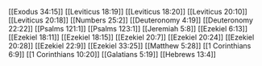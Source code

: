 [[Exodus 34:15]]
[[Leviticus 18:19]]
[[Leviticus 18:20]]
[[Leviticus 20:10]]
[[Leviticus 20:18]]
[[Numbers 25:2]]
[[Deuteronomy 4:19]]
[[Deuteronomy 22:22]]
[[Psalms 121:1]]
[[Psalms 123:1]]
[[Jeremiah 5:8]]
[[Ezekiel 6:13]]
[[Ezekiel 18:11]]
[[Ezekiel 18:15]]
[[Ezekiel 20:7]]
[[Ezekiel 20:24]]
[[Ezekiel 20:28]]
[[Ezekiel 22:9]]
[[Ezekiel 33:25]]
[[Matthew 5:28]]
[[1 Corinthians 6:9]]
[[1 Corinthians 10:20]]
[[Galatians 5:19]]
[[Hebrews 13:4]]
